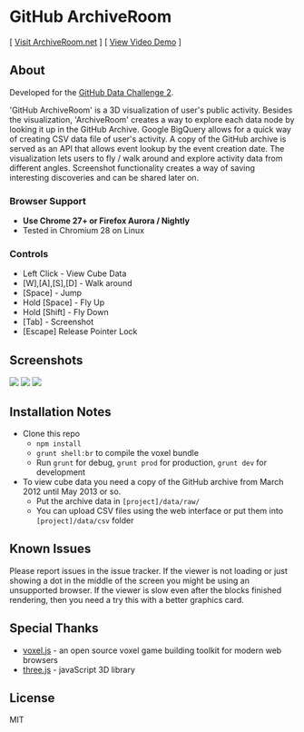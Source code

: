 # GitHub ArchiveRoom

[ [Visit ArchiveRoom.net](http://archiveroom.net "ArchiveRoom") ]
[ [View Video Demo](https://www.youtube.com/watch?v=G6CzzCu6wXs "ArchiveRoom Video Demo") ]

## About

Developed for the [GitHub Data Challenge 2](https://github.com/blog/1450-the-github-data-challenge-ii).

'GitHub ArchiveRoom' is a 3D visualization of user's public activity.
Besides the visualization, 'ArchiveRoom' creates a way to explore each data node by looking it up in the GitHub Archive.
Google BigQuery allows for a quick way of creating CSV data file of user's activity. A copy of the GitHub archive
is served as an API that allows event lookup by the event creation date.
The visualization lets users to fly / walk around and explore activity data from different angles.
Screenshot functionality creates a way of saving interesting discoveries and can be shared later on.


### Browser Support

* __Use Chrome 27+ or Firefox Aurora / Nightly__
* Tested in Chromium 28 on Linux

### Controls
* Left Click - View Cube Data
* [W],[A],[S],[D] - Walk around
* [Space] - Jump
* Hold [Space] - Fly Up
* Hold [Shift] - Fly Down
* [Tab] - Screenshot
* [Escape] Release Pointer Lock

## Screenshots

![](http://v14d.com/u/gar1.png)
![](http://v14d.com/u/gar2.png)
![](http://v14d.com/u/gar3.png)

## Installation Notes

* Clone this repo
  * `npm install`
  * `grunt shell:br` to compile the voxel bundle
  * Run `grunt` for debug, `grunt prod` for production, `grunt dev` for development
* To view cube data you need a copy of the GitHub archive from March 2012 until May 2013 or so.
  * Put the archive data in `[project]/data/raw/`
  * You can upload CSV files using the web interface or put them into `[project]/data/csv` folder

## Known Issues

Please report issues in the issue tracker.
If the viewer is not loading or just showing a dot in the middle of the screen you
might be using an unsupported browser. If the viewer is slow even after the blocks finished rendering, then
you need a try this with a better graphics card.

## Special Thanks

* [voxel.js](http://voxeljs.com/) - an open source voxel game building toolkit for modern web browsers
* [three.js](http://threejs.org/) - javaScript 3D library

## License

MIT
